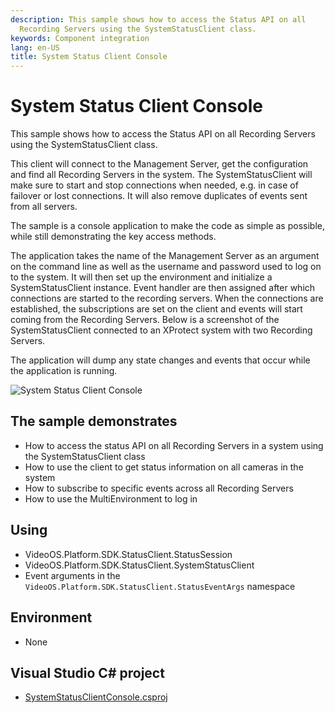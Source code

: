```yaml
---
description: This sample shows how to access the Status API on all
  Recording Servers using the SystemStatusClient class.
keywords: Component integration
lang: en-US
title: System Status Client Console
---
```


# System Status Client Console

This sample shows how to access the Status API on all Recording Servers
using the SystemStatusClient class.

This client will connect to the Management Server, get the configuration
and find all Recording Servers in the system. The SystemStatusClient
will make sure to start and stop connections when needed, e.g. in case
of failover or lost connections. It will also remove duplicates of
events sent from all servers.

The sample is a console application to make the code as simple as
possible, while still demonstrating the key access methods.

The application takes the name of the Management Server as an argument
on the command line as well as the username and password used to log on
to the system. It will then set up the environment and initialize a
SystemStatusClient instance. Event handler are then assigned after which
connections are started to the recording servers. When the connections
are established, the subscriptions are set on the client and events will
start coming from the Recording Servers. Below is a screenshot of the
SystemStatusClient connected to an XProtect system with two Recording
Servers.

The application will dump any state changes and events that occur while
the application is running.

![System Status Client Console](SystemStatusClientConsole.png)

## The sample demonstrates

- How to access the status API on all Recording Servers in a system
  using the SystemStatusClient class
- How to use the client to get status information on all cameras in
  the system
- How to subscribe to specific events across all Recording Servers
- How to use the MultiEnvironment to log in

## Using

- VideoOS.Platform.SDK.StatusClient.StatusSession
- VideoOS.Platform.SDK.StatusClient.SystemStatusClient
- Event arguments in the
  `VideoOS.Platform.SDK.StatusClient.StatusEventArgs` namespace

## Environment

- None

## Visual Studio C\# project

- [SystemStatusClientConsole.csproj](javascript:clone('https://github.com/milestonesys/mipsdk-samples-component','src/ComponentSamples.sln');)
